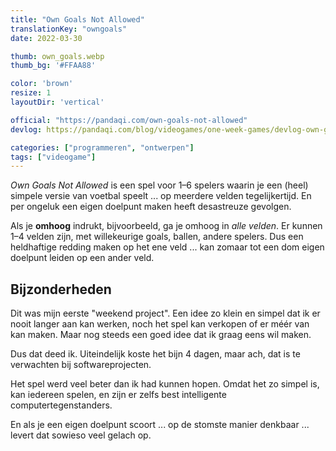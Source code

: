 ```yaml
---
title: "Own Goals Not Allowed"
translationKey: "owngoals"
date: 2022-03-30

thumb: own_goals.webp
thumb_bg: '#FFAA88'

color: 'brown'
resize: 1
layoutDir: 'vertical'

official: "https://pandaqi.com/own-goals-not-allowed"
devlog: https://pandaqi.com/blog/videogames/one-week-games/devlog-own-goals-not-allowed

categories: ["programmeren", "ontwerpen"]
tags: ["videogame"]
---
```


_Own Goals Not Allowed_ is een spel voor 1&ndash;6 spelers waarin je een (heel) simpele versie van voetbal speelt ... op meerdere velden tegelijkertijd. En per ongeluk een eigen doelpunt maken heeft desastreuze gevolgen.

Als je **omhoog** indrukt, bijvoorbeeld, ga je omhoog in _alle velden_. Er kunnen 1&ndash;4 velden zijn, met willekeurige goals, ballen, andere spelers. Dus een heldhaftige redding maken op het ene veld ... kan zomaar tot een dom eigen doelpunt leiden op een ander veld.

## Bijzonderheden
Dit was mijn eerste "weekend project". Een idee zo klein en simpel dat ik er nooit langer aan kan werken, noch het spel kan verkopen of er méér van kan maken. Maar nog steeds een goed idee dat ik graag eens wil maken.

Dus dat deed ik. Uiteindelijk koste het bijn 4 dagen, maar ach, dat is te verwachten bij softwareprojecten.

Het spel werd veel beter dan ik had kunnen hopen. Omdat het zo simpel is, kan iedereen spelen, en zijn er zelfs best intelligente computertegenstanders.

En als je een eigen doelpunt scoort ... op de stomste manier denkbaar ... levert dat sowieso veel gelach op.